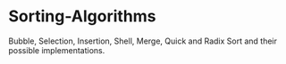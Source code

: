 # Sorting-Algorithms
Bubble, Selection, Insertion, Shell, Merge, Quick and Radix Sort and their possible implementations.
